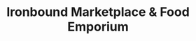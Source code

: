---
title: "Ironbound Marketplace & Food Emporium"
url: /lynn/ironbound-marketplace-und-food-emporium/
shop: Supermarkt
---